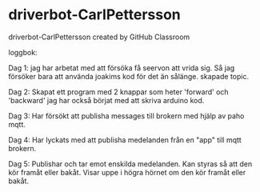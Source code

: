 # driverbot-CarlPettersson
driverbot-CarlPettersson created by GitHub Classroom

loggbok:

  Dag 1: 
  jag har arbetat med att försöka få seervon att vrida sig. Så jag försöker bara att använda joakims kod för det än sålänge. skapade topic.
  
  Dag 2: 
  Skapat ett program med 2 knappar som heter 'forward' och 'backward' jag har också börjat med att skriva arduino kod.
  
  Dag 3: 
  Har försökt att publisha messages till brokern med hjälp av paho mqtt.
  
  Dag 4: 
  Har lyckats med att publisha medelanden från en "app" till mqtt brokern.
  
  Dag 5: 
  Publishar och tar emot enskilda medelanden. Kan styras så att den kör framåt eller bakåt. Visar uppe i högra hörnet om den kör framåt eller bakåt.
  
  
  
